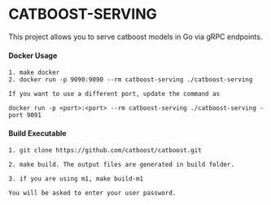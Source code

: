 # CATBOOST-SERVING

This project allows you to serve catboost models in Go via gRPC endpoints.


#### Docker Usage
```
1. make docker
2. docker run -p 9090:9090 --rm catboost-serving ./catboost-serving

If you want to use a different port, update the command as

docker run -p <port>:<port> --rm catboost-serving ./catboost-serving -port 9091
```

#### Build Executable
```
1. git clone https://github.com/catboost/catboost.git

2. make build. The output files are generated in build folder.

3. if you are using m1, make build-m1

You will be asked to enter your user password.
```